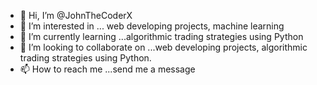 - 👋 Hi, I’m @JohnTheCoderX
- 👀 I’m interested in ... web developing projects, machine learning
- 🌱 I’m currently learning ...algorithmic trading strategies using Python
- 💞️ I’m looking to collaborate on ...web developing projects, algorithmic trading strategies using Python.
- 📫 How to reach me ...send me a message

<!---
JohnTheCoderX/JohnTheCoderX is a ✨ special ✨ repository because its `README.md` (this file) appears on your GitHub profile.
You can click the Preview link to take a look at your changes.
--->
